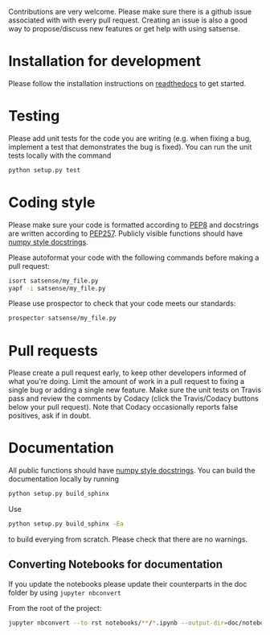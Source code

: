 Contributions are very welcome. Please make sure there is a github issue
associated with with every pull request. Creating an issue is also a good
way to propose/discuss new features or get help with using satsense.

# Installation for development

Please follow the installation instructions on
[readthedocs](https://satsense.readthedocs.io/en/latest/installation.html)
to get started.

# Testing

Please add unit tests for the code you are writing (e.g. when fixing a bug, implement
a test that demonstrates the bug is fixed). You can run the unit tests locally
with the command

```python
python setup.py test
```

# Coding style

Please make sure your code is formatted according to
[PEP8](https://www.python.org/dev/peps/pep-0008/) and docstrings are written
according to [PEP257](https://www.python.org/dev/peps/pep-0257/). Publicly visible
functions should have
[numpy style docstrings](https://sphinxcontrib-napoleon.readthedocs.io/en/latest/example_numpy.html).

Please autoformat your code with the following commands before making a pull request:

```bash
isort satsense/my_file.py
yapf -i satsense/my_file.py
```

Please use prospector to check that your code meets our standards:

```bash
prospector satsense/my_file.py
```

# Pull requests

Please create a pull request early, to keep other developers informed of what you're doing.
Limit the amount of work in a pull request to fixing a single bug or adding a single new feature.
Make sure the unit tests on Travis pass and review the comments by Codacy (click the Travis/Codacy
buttons below your pull request). Note that Codacy occasionally reports false positives, ask if in
doubt.

# Documentation

All public functions should have
[numpy style docstrings](https://sphinxcontrib-napoleon.readthedocs.io/en/latest/example_numpy.html).
You can build the documentation locally by running

```bash
python setup.py build_sphinx
```

Use

```bash
python setup.py build_sphinx -Ea
```

to build everying from scratch. Please check that there are no warnings.

## Converting Notebooks for documentation

If you update the notebooks please update their counterparts in the doc folder by using `jupyter nbconvert`

From the root of the project:
```bash
jupyter nbconvert --to rst notebooks/**/*.ipynb --output-dir=doc/notebooks/
```
